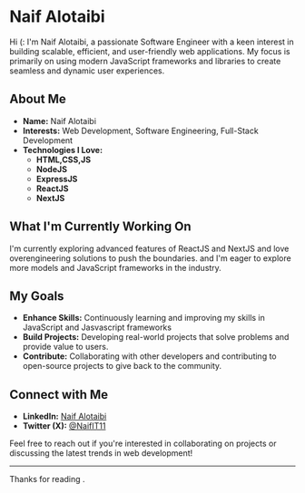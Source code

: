 # Naif Alotaibi

Hi (: I'm Naif Alotaibi, a passionate Software Engineer with a keen interest in building scalable, efficient, and user-friendly web applications. My focus is primarily on using modern JavaScript frameworks and libraries to create seamless and dynamic user experiences.

## About Me

- **Name:** Naif Alotaibi
- **Interests:** Web Development, Software Engineering, Full-Stack Development
- **Technologies I Love:**
  - **HTML,CSS,JS**
  - **NodeJS**
  - **ExpressJS**
  - **ReactJS**
  - **NextJS**

## What I'm Currently Working On

I'm currently exploring advanced features of ReactJS and NextJS and love overengineering solutions to push the boundaries. and I'm eager to explore more models and JavaScript frameworks in the industry.

## My Goals

- **Enhance Skills:** Continuously learning and improving my skills in JavaScript and Jasvascript frameworks
- **Build Projects:** Developing real-world projects that solve problems and provide value to users.
- **Contribute:** Collaborating with other developers and contributing to open-source projects to give back to the community.

## Connect with Me

- **LinkedIn:** [Naif Alotaibi](https://www.linkedin.com/in/naif-alotaibi-b25a4632b?utm_source=share&utm_campaign=share_via&utm_content=profile&utm_medium=android_app)
- **Twitter (X):** [@NaifIT11](https://twitter.com/NaifIT11)

Feel free to reach out if you're interested in collaborating on projects or discussing the latest trends in web development!

---

Thanks for reading .
